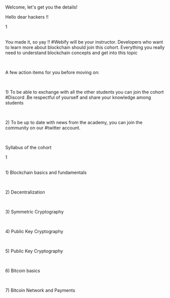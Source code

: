 <br>
<p id="title-lesson">Welcome, let's get you the details!</p>
<p id="sub-md">Hello dear hackers !!</p>
<div id="line-md">1</div>
<br>

<p id="sub-md">You made it, so yay !! <span id="special-word">#Webify</span> will be your instructor. Developers who want to learn more about blockchain should join this cohort. Everything you really need to understand blockchain concepts and get into this topic</p>

<br>
<p  id="sub-md-white">A few action items for you before moving on:</p>
<br>
<p id="sub-md">1) To be able to exchange with all the other students you can join the cohort <span id="special-word">#Discord</span> .Be respectful of yourself and share your knowledge among students</p>

<br>
<p id="sub-md">2) To be up to date with news from the academy, you can join the community on our <span id="special-word">#twitter</span> account.</p>


<br>
<p id="title-lesson">Syllabus of the cohort</p>
<div id="line-md">1</div>
<br>
<p id="sub-md">1) Blockchain basics and fundamentals</p>
<br>
<p id="sub-md">2) Decentralization</p>
<br>
<p id="sub-md">3) Symmetric Cryptography</p>
<br>
<p id="sub-md">4) Public Key Cryptography</p>
<br>
<p id="sub-md">5) Public Key Cryptography</p>
<br>
<p id="sub-md">6) Bitcoin basics</p>
<br>
<p id="sub-md">7) Bitcoin Network and Payments</p> 